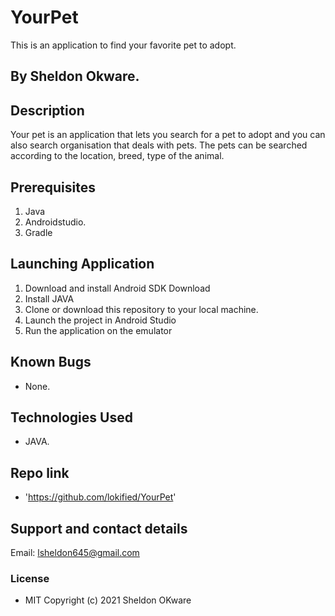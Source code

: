 # YourPet
This is an application to find your favorite pet to adopt.

## By Sheldon Okware.

## Description
Your pet is an application that lets you search for a pet to adopt and you can also search organisation that deals with pets. The pets can be searched according to the location, breed, type of the animal.

## Prerequisites
1. Java
2. Androidstudio.
3. Gradle

## Launching Application
1. Download and install Android SDK Download
2. Install JAVA
3. Clone or download this repository to your local machine.
4. Launch the project in Android Studio
5. Run the application on the emulator

## Known Bugs
* None.

## Technologies Used
* JAVA.

## Repo link
*  'https://github.com/lokified/YourPet'

## Support and contact details
Email: lsheldon645@gmail.com


### License
* MIT
Copyright (c) 2021 Sheldon OKware

